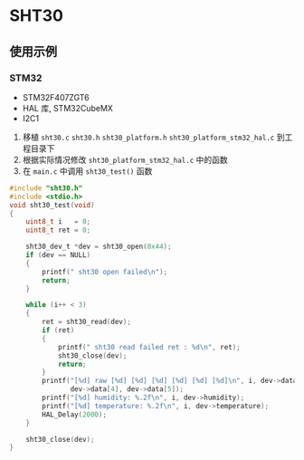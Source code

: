 # SHT30


## 使用示例

### STM32

* STM32F407ZGT6
* HAL 库, STM32CubeMX
* I2C1

1. 移植 `sht30.c` `sht30.h` `sht30_platform.h` `sht30_platform_stm32_hal.c` 到工程目录下
2. 根据实际情况修改 `sht30_platform_stm32_hal.c` 中的函数
3. 在 `main.c` 中调用 `sht30_test()` 函数
```C
#include "sht30.h"
#include <stdio.h>
void sht30_test(void)
{
    uint8_t i   = 0;
    uint8_t ret = 0;

    sht30_dev_t *dev = sht30_open(0x44);
    if (dev == NULL)
    {
        printf(" sht30 open failed\n");
        return;
    }

    while (i++ < 3)
    {
        ret = sht30_read(dev);
        if (ret)
        {
            printf(" sht30 read failed ret : %d\n", ret);
            sht30_close(dev);
            return;
        }
        printf("[%d] raw [%d] [%d] [%d] [%d] [%d] [%d]\n", i, dev->data[0], dev->data[1], dev->data[2], dev->data[3],
               dev->data[4], dev->data[5]);
        printf("[%d] humidity: %.2f\n", i, dev->humidity);
        printf("[%d] temperature: %.2f\n", i, dev->temperature);
        HAL_Delay(2000);
    }

    sht30_close(dev);
}
```